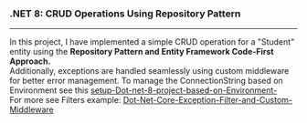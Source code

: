 <h3><strong>.NET 8: CRUD Operations Using Repository Pattern</strong></h4>
<hr>
In this project, I have implemented a simple CRUD operation for a "Student" entity using the <strong>Repository Pattern and Entity Framework Code-First Approach.</strong> <br>
Additionally, exceptions are handled seamlessly using custom middleware for better error management.
To manage the ConnectionString based on Environment see this <a href="https://github.com/LavleshJaiswal/setup-Dot-net-8-project-based-on-Environment-">setup-Dot-net-8-project-based-on-Environment-<a/><br>
For more see Filters example: <a href="https://github.com/LavleshJaiswal/Dot-Net-Core-Exception-Filter-and-Custom-Middleware">Dot-Net-Core-Exception-Filter-and-Custom-Middleware</a>
